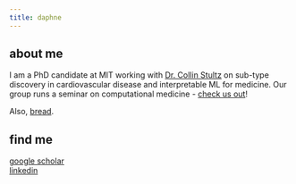 ```yaml
---
title: daphne
---
```


## about me
I am a PhD candidate at MIT working with [Dr. Collin Stultz](http://imes.mit.edu/people/faculty/stultz-collin/) on sub-type discovery in cardiovascular disease and interpretable ML for medicine. Our group runs a seminar on computational medicine - [check us out](https://mit-ccrg.github.io)! 

Also, [bread](./bread.html).

## find me
[google scholar](https://scholar.google.com/citations?user=Y47sEn8AAAAJ&hl=en)  
[linkedin](https://www.linkedin.com/in/dschles/)